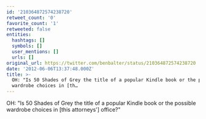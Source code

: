 ```yaml
---
id: '210364872574238720'
retweet_count: '0'
favorite_count: '1'
retweeted: false
entities:
  hashtags: []
  symbols: []
  user_mentions: []
  urls: []
original_url: https://twitter.com/benbalter/status/210364872574238720
date: '2012-06-06T13:37:48.000Z'
title: >-
  OH: "Is 50 Shades of Grey the title of a popular Kindle book or the possible
  wardrobe choices in [th…
---
```


OH: "Is 50 Shades of Grey the title of a popular Kindle book or the possible wardrobe choices in [this attorneys'] office?"